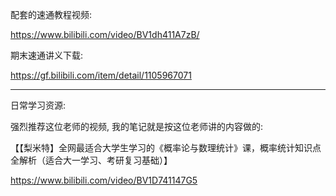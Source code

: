 配套的速通教程视频:

https://www.bilibili.com/video/BV1dh411A7zB/

期末速通讲义下载:

https://gf.bilibili.com/item/detail/1105967071

---

日常学习资源: 

强烈推荐这位老师的视频, 我的笔记就是按这位老师讲的内容做的: 

【【梨米特】全网最适合大学生学习的《概率论与数理统计》课，概率统计知识点全解析（适合大一学习、考研复习基础）】 

https://www.bilibili.com/video/BV1D741147G5
